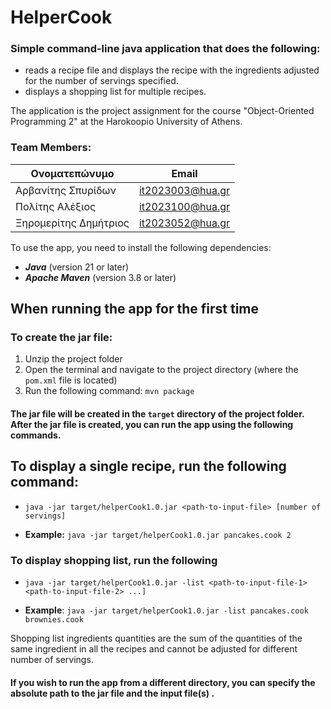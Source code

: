 # HelperCook

### Simple command-line java application that does the following:
- reads a recipe file and displays the recipe with the ingredients adjusted for the number of servings specified. 
- displays a shopping list for multiple recipes.

The application is the project assignment for the course "Object-Oriented Programming 2" at the Harokoopio University of Athens.
### Team Members:
| Ονοματεπώνυμο         | Email                    |
|-----------------------|--------------------------|
| Αρβανίτης Σπυρίδων    | it2023003@hua.gr         |
| Πολίτης Αλέξιος       | it2023100@hua.gr         |
| Ξηρομερίτης Δημήτριος | it2023052@hua.gr         |

To use the app, you need to install the following dependencies:
- ***Java*** (version 21 or later)
- ***Apache Maven*** (version 3.8 or later)

## When running the app for the first time
### To create the jar file:
1. Unzip the project folder 
2. Open the terminal and navigate to the project directory (where the `pom.xml` file is located)
3. Run the following command: `mvn package`

#### The jar file will be created in the `target` directory of the project folder. After the jar file is created, you can run the app using the following commands.

## To display a single recipe, run the following command:
- `java -jar target/helperCook1.0.jar <path-to-input-file> [number of servings]`



- **Example:** `java -jar target/helperCook1.0.jar pancakes.cook 2` 

### To display shopping list, run the following
- `java -jar target/helperCook1.0.jar -list <path-to-input-file-1> <path-to-input-file-2> ...]`


- **Example**: `java -jar target/helperCook1.0.jar -list pancakes.cook brownies.cook`

Shopping list ingredients quantities are the sum of the quantities of the same ingredient in all the recipes and cannot be adjusted for different number of servings.

#### If you wish to run the app from a different directory, you can specify the absolute path to the jar file and the input file(s) .



